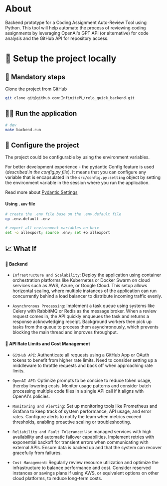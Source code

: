 # About

Backend prototype for a Coding Assignment Auto-Review Tool using Python. This tool will help automate the process of 
reviewing coding assignments by leveraging OpenAl's GPT API (or alternative) for code analysis and the GitHub API for 
repository access.

# 🔨 Setup the project locally

## 🚧 Mandatory steps

Clone the project from GitHub

```bash
git clone git@github.com:InfinitePL/relo_quick_backend.git
```

## 🏃‍♂️ Run the application

```bash
# dev
make backend.run
```

## 🔧 Configure the project

The project could be configurable by using the environment variables.

For better development experience - the pydantic Config feature is used (_described in the config.py file_). It means that you can configure any variable that is encapsulated in the `src/config.py:setting` object by setting the environment variable in the session where you run the application.

Read more about [Pydantic Settings](https://docs.pydantic.dev/latest/usage/pydantic_settings/)

#### Using `.env` file

```bash
# create the .env file base on the .env.default file
cp .env.default .env

# export all environment variables on Unix
set -o allexport; source .env; set +o allexport
```

## 📈 What If

#### 🧰 Backend

- `Infrastructure and Scalability`: Deploy the application using container orchestration platforms like Kubernetes or Docker Swarm on cloud services such as AWS, Azure, or Google Cloud. This setup allows horizontal scaling, where multiple instances of the application can run concurrently behind a load balancer to distribute incoming traffic evenly.

- `Asynchronous Processing`: Implement a task queue using systems like Celery with RabbitMQ or Redis as the message broker. When a review request comes in, the API quickly enqueues the task and returns a response acknowledging receipt. Background workers then pick up tasks from the queue to process them asynchronously, which prevents blocking the main thread and improves throughput.

#### 🤖 API Rate Limits and Cost Management

- `GitHub API`: Authenticate all requests using a GitHub App or OAuth tokens to benefit from higher rate limits. Need to consider setting up a middleware to throttle requests and back off when approaching rate limits.

- `OpenAI API`: Optimize prompts to be concise to reduce token usage, thereby lowering costs. Monitor usage patterns and consider batch processing multiple code files in a single API call if it aligns with OpenAI's policies.

- `Monitoring and Alerting`: Set up monitoring tools like Prometheus and Grafana to keep track of system performance, API usage, and error rates. Configure alerts to notify the team when metrics exceed thresholds, enabling proactive scaling or troubleshooting.

- `Reliability and Fault Tolerance`: Use managed services with high availability and automatic failover capabilities. Implement retries with exponential backoff for transient errors when communicating with external APIs. Ensure data is backed up and that the system can recover gracefully from failures.

- `Cost Management`: Regularly review resource utilization and optimize the infrastructure to balance performance and cost. Consider reserved instances or savings plans if using AWS, or equivalent options on other cloud platforms, to reduce long-term costs.